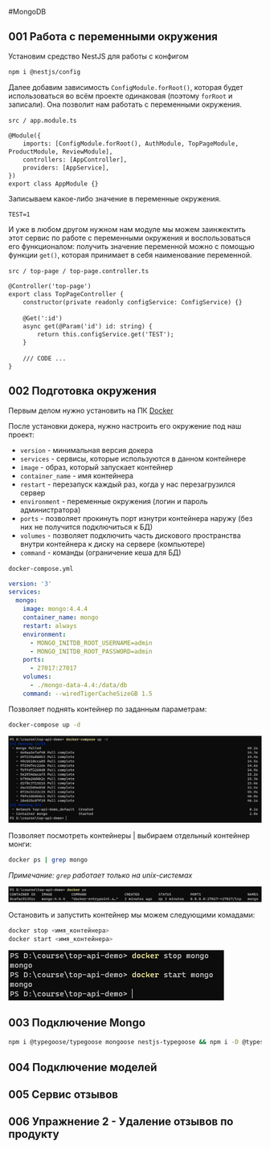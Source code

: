 #MongoDB 

## 001 Работа с переменными окружения

Установим средство NestJS для работы с конфигом

```bash
npm i @nestjs/config
```

Далее добавим зависимость `ConfigModule.forRoot()`, которая будет использоваться во всём проекте одинаковая (поэтому `forRoot` и записали). Она позволит нам работать с переменными окружения.

`src / app.module.ts`
```TS
@Module({
	imports: [ConfigModule.forRoot(), AuthModule, TopPageModule, ProductModule, ReviewModule],
	controllers: [AppController],
	providers: [AppService],
})
export class AppModule {}
```

Записываем какое-либо значение в переменные окружения.

```env
TEST=1
```

И уже в любом другом нужном нам модуле мы можем заинжектить этот сервис по работе с переменными окружения и воспользоваться его функционалом: получить значение переменной можно с помощью функции `get()`, которая принимает в себя наименование переменной.

`src / top-page / top-page.controller.ts`
```TS
@Controller('top-page')
export class TopPageController {
	constructor(private readonly configService: ConfigService) {}

	@Get(':id')
	async get(@Param('id') id: string) {
		return this.configService.get('TEST');
	}

	/// CODE ...
}
```

## 002 Подготовка окружения

Первым делом нужно установить на ПК [Docker](https://www.docker.com/products/docker-desktop/)

После установки докера, нужно настроить его окружение под наш проект:
- `version` - минимальная версия докера
- `services` - сервисы, которые используются в данном контейнере
- `image` - образ, который запускает контейнер
- `container_name` - имя контейнера
- `restart` - перезапуск каждый раз, когда у нас перезагрузился сервер
- `environment` - переменные окружения (логин и пароль администратора)
- `ports` - позволяет прокинуть порт изнутри контейнера наружу (без них не получится подключиться к БД)
- `volumes` - позволяет подключить часть дискового пространства внутри контейнера к диску на сервере (компьютере)
- `command` -  команды (ограничение кеша для БД)

`docker-compose.yml`
```yml
version: '3'  
services:  
  mongo:  
    image: mongo:4.4.4  
    container_name: mongo  
    restart: always  
    environment:  
      - MONGO_INITDB_ROOT_USERNAME=admin  
      - MONGO_INITDB_ROOT_PASSWORD=admin  
    ports:  
      - 27017:27017  
    volumes:  
      - ./mongo-data-4.4:/data/db  
    command: --wiredTigerCacheSizeGB 1.5
```

Позволяет поднять контейнер по заданным параметрам:

```bash
docker-compose up -d
```

![](_png/Pasted%20image%2020230203185144.png)

Позволяет посмотреть контейнеры | выбираем отдельный контейнер монги:

```bash
docker ps | grep mongo
```

*Примечание: `grep` работает только на unix-системах*

![](_png/Pasted%20image%2020230203185507.png)

Остановить и запустить контейнер мы можем следующими комадами:

```bash
docker stop <имя_контейнера>
docker start <имя_контейнера>
```

![](_png/Pasted%20image%2020230203185629.png)

## 003 Подключение Mongo



```bash
npm i @typegoose/typegoose mongoose nestjs-typegoose && npm i -D @types/mongoose
```










## 004 Подключение моделей







## 005 Сервис отзывов







## 006 Упражнение 2 - Удаление отзывов по продукту








